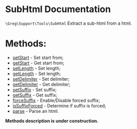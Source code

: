 # SubHtml Documentation

`\Greg\Support\Tools\SubHtml` Extract a sub-html from a html.

# Methods:

* [setStart](#setstart) - Set start from;
* [getStart](#getstart) - Get start from;
* [setLength](#setlength) - Set length;
* [getLength](#getlength) - Set length;
* [setDelimiter](#setdelimiter) - Set delimiter;
* [getDelimiter](#getdelimiter) - Get delimiter;
* [setSuffix](#setsuffix) - Set suffix;
* [getSuffix](#getsuffix) - Get suffix;
* [forceSuffix](#forcesuffix) - Enable/Disable forced suffix;
* [isSuffixForced](#issuffixforced) - Determine if suffix is forced;
* [parse](#parse) - Parse an html.

**Methods description is under construction.**
